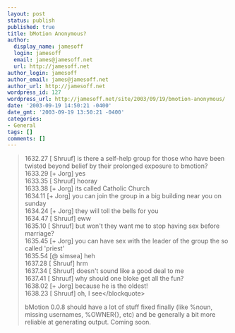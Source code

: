 ```yaml
---
layout: post
status: publish
published: true
title: bMotion Anonymous?
author:
  display_name: jamesoff
  login: jamesoff
  email: james@jamesoff.net
  url: http://jamesoff.net
author_login: jamesoff
author_email: james@jamesoff.net
author_url: http://jamesoff.net
wordpress_id: 127
wordpress_url: http://jamesoff.net/site/2003/09/19/bmotion-anonymous/
date: '2003-09-19 14:50:21 -0400'
date_gmt: '2003-09-19 13:50:21 -0400'
categories:
- General
tags: []
comments: []
---
```

<blockquote>1632.27 [    Shruuf] is there a self-help group for those who have been twisted beyond belief by their prolonged exposure to bmotion?<br />
1633.29 [+     Jorg] yes<br />
1633.35 [    Shruuf] hooray<br />
1633.38 [+     Jorg] its called Catholic Church<br />
1634.11 [+     Jorg] you can join the group in a big building near you on sunday<br />
1634.24 [+     Jorg] they will toll the bells for you<br />
1634.47 [    Shruuf] eww<br />
1635.10 [    Shruuf] but won't they want me to stop having sex before marriage?<br />
1635.45 [+     Jorg] you can have sex with the leader of the group the so called 'priest'<br />
1635.54 [@   simsea] heh<br />
1637.28 [    Shruuf] hrm<br />
1637.34 [    Shruuf] doesn't sound like a good deal to me<br />
1637.41 [    Shruuf] why should one bloke get all the fun?<br />
1638.02 [+     Jorg] because he is the oldest!<br />
1638.23 [    Shruuf] oh, I see<&#47;blockquote></p>
<p>bMotion 0.0.8 should have a lot of stuff fixed finally (like %noun, missing usernames, %OWNER{}, etc) and be generally a bit more reliable at generating output. Coming soon.</p>
